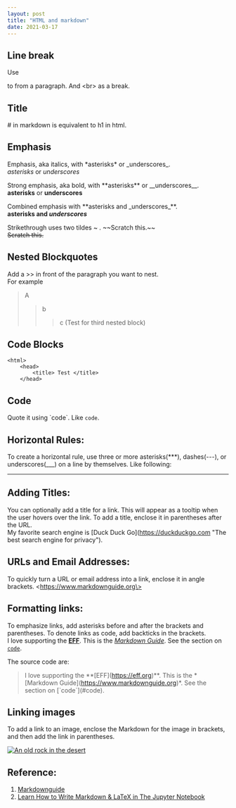 ```yaml
---
layout: post
title: "HTML and markdown"
date: 2021-03-17
---
```


## Line break

Use <p></p> to from a paragraph. And \<br\> as a break. 

## Title

\# in markdown is equivalent to h1 in html. 

## Emphasis

Emphasis, aka italics, with \*asterisks\* or \_underscores\_. <br>
*asterisks* or _underscores_

Strong emphasis, aka bold, with \*\*asterisks** or \_\_underscores\_\_. <br>
**asterisks** or __underscores__

Combined emphasis with \*\*asterisks and \_underscores\_\*\*. <br>
**asterisks and _underscores_**

Strikethrough uses two tildes \~ . \~\~Scratch this.\~\~ <br>
~~Scratch this.~~

## Nested Blockquotes

Add a \>\> in front of the paragraph you want to nest. <br>
For example
> A
>> b
>>> c (Test for third nested block)

## Code Blocks

    <html>
        <head>
            <title> Test </title>
        </head>

## Code

Quote it using \`code\`. Like `code`. 

## Horizontal Rules: 

To create a horizontal rule, use three or more asterisks(\*\*\*), dashes(\-\-\-), or underscores(\_\_\_) on a line by themselves. Like following: 

---

## Adding Titles: 

You can optionally add a title for a link. This will appear as a tooltip when the user hovers over the link. To add a title, enclose it in parentheses after the URL. <br>
My favorite search engine is \[Duck Duck Go\](https://duckduckgo.com \"The best search engine for privacy\").

## URLs and Email Addresses:

To quickly turn a URL or email address into a link, enclose it in angle brackets.
\<https://www.markdownguide.org\>

## Formatting links: 

To emphasize links, add asterisks before and after the brackets and parentheses. To denote links as code, add backticks in the brackets. <br>
I love supporting the **[EFF](https://eff.org)**.
This is the *[Markdown Guide](https://www.markdownguide.org)*.
See the section on [`code`](#code).

The source code are: <br>
> I love supporting the \*\*\[EFF\](https://eff.org)\*\*.
> This is the \*\[Markdown Guide\](https://www.markdownguide.org)\*.
> See the section on \[\`code\`\](\#code).

## Linking images

To add a link to an image, enclose the Markdown for the image in brackets, and then add the link in parentheses.

[![An old rock in the desert](/assets/images/shiprock.jpg "Shiprock, New Mexico by Beau Rogers")](https://www.flickr.com/photos/beaurogers/31833779864/in/photolist-Qv3rFw-34mt9F-a9Cmfy-5Ha3Zi-9msKdv-o3hgjr-hWpUte-4WMsJ1-KUQ8N-deshUb-vssBD-6CQci6-8AFCiD-zsJWT-nNfsgB-dPDwZJ-bn9JGn-5HtSXY-6CUhAL-a4UTXB-ugPum-KUPSo-fBLNm-6CUmpy-4WMsc9-8a7D3T-83KJev-6CQ2bK-nNusHJ-a78rQH-nw3NvT-7aq2qf-8wwBso-3nNceh-ugSKP-4mh4kh-bbeeqH-a7biME-q3PtTf-brFpgb-cg38zw-bXMZc-nJPELD-f58Lmo-bXMYG-bz8AAi-bxNtNT-bXMYi-bXMY6-bXMYv)

## Reference: 
1. [Markdownguide](https://www.markdownguide.org/basic-syntax/)
2. [Learn How to Write Markdown & LaTeX in The Jupyter Notebook](https://towardsdatascience.com/write-markdown-latex-in-the-jupyter-notebook-10985edb91fd)
